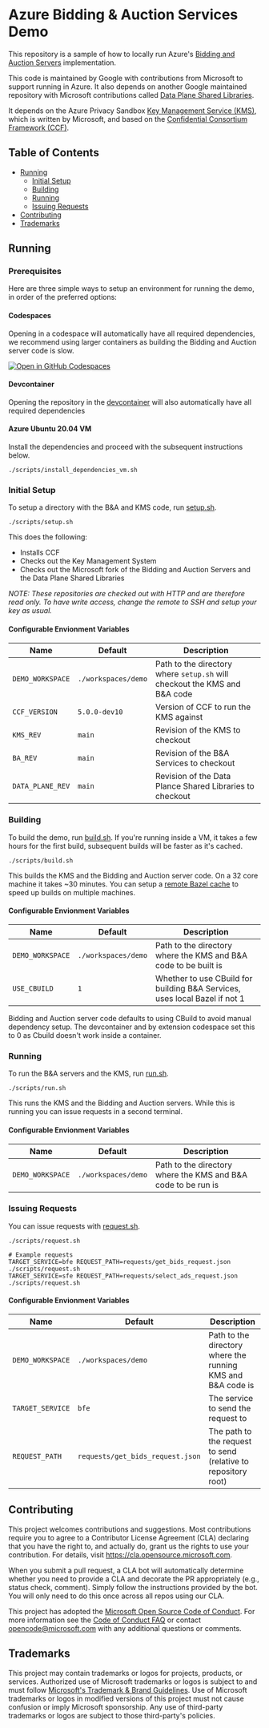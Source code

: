 # Azure Bidding & Auction Services Demo

This repository is a sample of how to locally run Azure's [Bidding and Auction Servers](https://github.com/privacysandbox/bidding-auction-servers) implementation. 

This code is maintained by Google with contributions from Microsoft to support running in Azure.
It also depends on another Google maintained repository with Microsoft contributions called [Data Plane Shared Libraries](https://github.com/privacysandbox/data-plane-shared-libraries).

It depends on the Azure Privacy Sandbox  [Key Management Service (KMS)](https://github.com/microsoft/azure-privacy-sandbox-kms), which is written by Microsoft, and based on the [Confidential Consortium Framework (CCF)](https://github.com/microsoft/ccf).

## Table of Contents

- [Running](#Running)
  - [Initial Setup](#Initial-Setup)
  - [Building](#Building)
  - [Running](#Running)
  - [Issuing Requests](#Issuing-Requests)
- [Contributing](#Contributing)
- [Trademarks](#Trademarks)

## Running

### Prerequisites

Here are three simple ways to setup an environment for running the demo, in order of the preferred options:

#### Codespaces

Opening in a codespace will automatically have all required dependencies, we recommend using larger containers as building the Bidding and Auction server code is slow.

[![Open in GitHub Codespaces](https://github.com/codespaces/badge.svg)](https://github.com/codespaces/new?hide_repo_select=true&ref=main&repo=740915196&skip_quickstart=true&machine=premiumLinux&geo=EuropeWest)

#### Devcontainer

Opening the repository in the [devcontainer](.devcontainer/devcontainer.json) will also automatically have all required dependencies

#### Azure Ubuntu 20.04 VM

Install the dependencies and proceed with the subsequent instructions below.

```
./scripts/install_dependencies_vm.sh
```

### Initial Setup

To setup a directory with the B&A and KMS code, run [setup.sh](scripts/setup.sh).

```
./scripts/setup.sh
```

This does the following:
- Installs CCF
- Checks out the Key Management System
- Checks out the Microsoft fork of the Bidding and Auction Servers and the Data Plane Shared Libraries

*NOTE: These repositories are checked out with HTTP and are therefore read only. To have write access, change the remote to SSH and setup your key as usual.*

#### Configurable Envionment Variables

| Name | Default | Description |
|------|-------------|---------|
| `DEMO_WORKSPACE` | `./workspaces/demo` | Path to the directory where `setup.sh` will checkout the KMS and B&A code |
| `CCF_VERSION` | `5.0.0-dev10` | Version of CCF to run the KMS against |
| `KMS_REV` | `main` | Revision of the KMS to checkout |
| `BA_REV` | `main` | Revision of the B&A Services to checkout |
| `DATA_PLANE_REV` | `main` | Revision of the Data Plance Shared Libraries to checkout |


### Building

To build the demo, run [build.sh](scripts/build.sh). If you're running inside a VM, it takes a few hours for the first build, subsequent builds will be faster as it's cached.

```
./scripts/build.sh
```

This builds the KMS and the Bidding and Auction server code. On a 32 core machine it takes ~30 minutes. You can setup a [remote Bazel cache](https://bazel.build/remote/caching) to speed up builds on multiple machines.

#### Configurable Envionment Variables

| Name | Default | Description |
|------|-------------|---------|
| `DEMO_WORKSPACE` | `./workspaces/demo` | Path to the directory where the KMS and B&A code to be built is |
| `USE_CBUILD` | `1` | Whether to use CBuild for building B&A Services, uses local Bazel if not 1 |

Bidding and Auction server code defaults to using CBuild to avoid manual dependency setup. The devcontainer and by extension codespace set this to 0 as Cbuild doesn't work inside a container.

### Running

To run the B&A servers and the KMS, run [run.sh](scripts/run.sh).
```
./scripts/run.sh
```

This runs the KMS and the Bidding and Auction servers. While this is running you can issue requests in a second terminal.

#### Configurable Envionment Variables

| Name | Default | Description |
|------|-------------|---------|
| `DEMO_WORKSPACE` | `./workspaces/demo` | Path to the directory where the KMS and B&A code to be run is |

### Issuing Requests
You can issue requests with [request.sh](scripts/request.sh).
```
./scripts/request.sh

# Example requests
TARGET_SERVICE=bfe REQUEST_PATH=requests/get_bids_request.json ./scripts/request.sh
TARGET_SERVICE=sfe REQUEST_PATH=requests/select_ads_request.json ./scripts/request.sh
```

#### Configurable Envionment Variables

| Name | Default | Description |
|------|-------------|---------|
| `DEMO_WORKSPACE` | `./workspaces/demo` | Path to the directory where the running KMS and B&A code is |
| `TARGET_SERVICE` | `bfe` | The service to send the request to |
| `REQUEST_PATH` | `requests/get_bids_request.json` | The path to the request to send (relative to repository root) |

## Contributing

This project welcomes contributions and suggestions.  Most contributions require you to agree to a
Contributor License Agreement (CLA) declaring that you have the right to, and actually do, grant us
the rights to use your contribution. For details, visit https://cla.opensource.microsoft.com.

When you submit a pull request, a CLA bot will automatically determine whether you need to provide
a CLA and decorate the PR appropriately (e.g., status check, comment). Simply follow the instructions
provided by the bot. You will only need to do this once across all repos using our CLA.

This project has adopted the [Microsoft Open Source Code of Conduct](https://opensource.microsoft.com/codeofconduct/).
For more information see the [Code of Conduct FAQ](https://opensource.microsoft.com/codeofconduct/faq/) or
contact [opencode@microsoft.com](mailto:opencode@microsoft.com) with any additional questions or comments.

## Trademarks

This project may contain trademarks or logos for projects, products, or services. Authorized use of Microsoft
trademarks or logos is subject to and must follow
[Microsoft's Trademark & Brand Guidelines](https://www.microsoft.com/en-us/legal/intellectualproperty/trademarks/usage/general).
Use of Microsoft trademarks or logos in modified versions of this project must not cause confusion or imply Microsoft sponsorship.
Any use of third-party trademarks or logos are subject to those third-party's policies.
